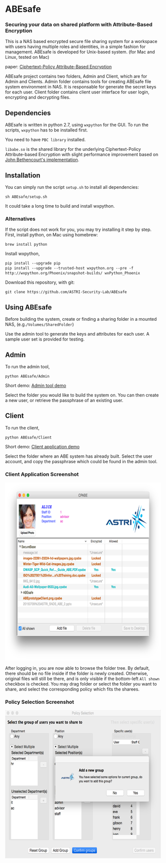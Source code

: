 # ABEsafe

### Securing your data on shared platform with Attribute-Based Encryption

This is a NAS based encrypted secure file sharing system for a workspace with users 
having multiple roles and identities, in a simple fashion for management. 
ABEsafe is developed for Unix-based system. (for Mac and Linux, tested on Mac)

paper: [Ciphertext-Policy Attribute-Based Encryption](https://www.cs.utexas.edu/~bwaters/publications/papers/cp-abe.pdf)

ABEsafe project contains two folders, Admin and Client, which are for Admin and Clients.
Admin folder contains tools for creating ABEsafe file system environment in NAS. It is 
responsable for generate the secret keys for each user.
Client folder contains client user interface for user login, encrypting and decrypting files.

## Dependencies
ABEsafe is written in python 2.7, using `wxpython` for the GUI.
To run the scripts, `wxpython` has to be installed first.

You need to have `PBC library` installed.

`libabe.so` is the shared library for the underlying Ciphertext-Policy Attribute-based Encryption with 
slight performance improvement based on [John Bethencourt's implementation](http://acsc.cs.utexas.edu/cpabe/).

## Installation
You can simply run the script `setup.sh` to install all dependencies:
```
sh ABEsafe/setup.sh
```
It could take a long time to build and install wxpython.

### Alternatives
If the script does not work for you, you may try installing it step by step.
First, install python, on Mac using homebrew:
```
brew install python
```
Install wxpython,
```
pip install --upgrade pip
pip install --upgrade --trusted-host wxpython.org --pre -f http://wxpython.org/Phoenix/snapshot-builds/ wxPython_Phoenix
```
Download this repository, with git:
```
git clone https://github.com/ASTRI-Security-Lab/ABEsafe
```

## Using ABEsafe
Before building the system, create or finding a sharing folder in a mounted NAS, (e.g.`/Volumes/SharedFolder`)

Use the admin tool to generate the keys and attributes for each user. A sample user set is provided for testing.

## Admin
To run the admin tool,
```
python ABEsafe/Admin
```
Short demo: [Admin tool demo](https://www.youtube.com/watch?v=b140-TauYIU)

Select the folder you would like to build the system on.
You can then create a new user, or retrieve the passphrase of an existing user.

## Client
To run the client,
```
python ABEsafe/Client
```
Short demo: [Client application demo](https://www.youtube.com/watch?v=MbeI-toh4nI)

Select the folder where an ABE system has already built.
Select the user account, and copy the passphrase which could be found in the admin tool.

### Client Application Screenshot
<img src="https://github.com/ASTRI-Security-Lab/ABEsafe/blob/master/sample/client.png" width="704" height="576">

After logging in, you are now able to browse the folder tree. By default, there should be no file inside if the folder is newly created. Otherwise, original files will still be there, and is only visible if the bottom-left `All shown` checkbox is checked.
You may drag folder or select the folder you want to share, and select the corresponding policy which fits the sharees.

### Policy Selection Screenshot
<img src="https://github.com/ASTRI-Security-Lab/ABEsafe/blob/master/sample/policy.png" width="640" height="480">
